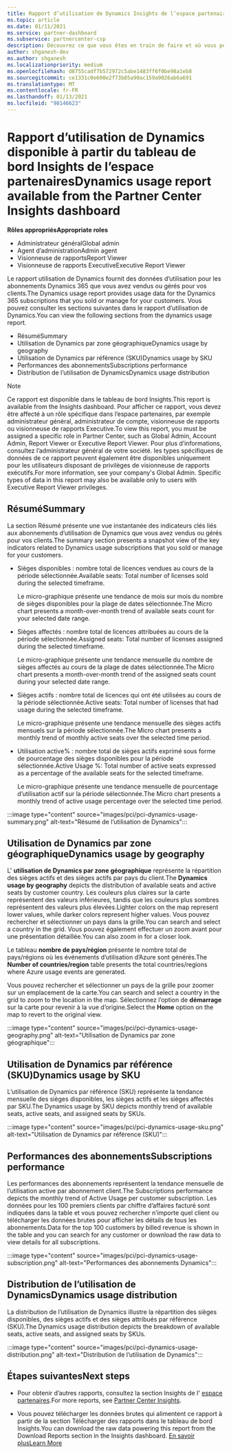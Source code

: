 ```yaml
---
title: Rapport d’utilisation de Dynamics Insights de l’espace partenaires
ms.topic: article
ms.date: 01/11/2021
ms.service: partner-dashboard
ms.subservice: partnercenter-csp
description: Découvrez ce que vous êtes en train de faire et où vous pouvez améliorer l’utilisation des abonnements Dynamics que vous vendez ou gérez pour vos clients.
author: shganesh-dev
ms.author: shganesh
ms.localizationpriority: medium
ms.openlocfilehash: d8755cadf7b572972c5abe1483ff6f0be98a1eb8
ms.sourcegitcommit: ce1331c0e600e2f73b85a90ac159a9026ab6a691
ms.translationtype: MT
ms.contentlocale: fr-FR
ms.lasthandoff: 01/13/2021
ms.locfileid: "98146623"
---
```

# <a name="dynamics-usage-report-available-from-the-partner-center-insights-dashboard"></a><span data-ttu-id="38128-103">Rapport d’utilisation de Dynamics disponible à partir du tableau de bord Insights de l’espace partenaires</span><span class="sxs-lookup"><span data-stu-id="38128-103">Dynamics usage report available from the Partner Center Insights dashboard</span></span>

<span data-ttu-id="38128-104">**Rôles appropriés**</span><span class="sxs-lookup"><span data-stu-id="38128-104">**Appropriate roles**</span></span>
- <span data-ttu-id="38128-105">Administrateur général</span><span class="sxs-lookup"><span data-stu-id="38128-105">Global admin</span></span>
- <span data-ttu-id="38128-106">Agent d’administration</span><span class="sxs-lookup"><span data-stu-id="38128-106">Admin agent</span></span>
- <span data-ttu-id="38128-107">Visionneuse de rapports</span><span class="sxs-lookup"><span data-stu-id="38128-107">Report Viewer</span></span>
- <span data-ttu-id="38128-108">Visionneuse de rapports Executive</span><span class="sxs-lookup"><span data-stu-id="38128-108">Executive Report Viewer</span></span>

<span data-ttu-id="38128-109">Le rapport utilisation de Dynamics fournit des données d’utilisation pour les abonnements Dynamics 365 que vous avez vendus ou gérés pour vos clients.</span><span class="sxs-lookup"><span data-stu-id="38128-109">The Dynamics usage report provides usage data for the Dynamics 365 subscriptions that you sold or manage for your customers.</span></span> <span data-ttu-id="38128-110">Vous pouvez consulter les sections suivantes dans le rapport d’utilisation de Dynamics.</span><span class="sxs-lookup"><span data-stu-id="38128-110">You can view the following sections from the dynamics usage report.</span></span>

- <span data-ttu-id="38128-111">Résumé</span><span class="sxs-lookup"><span data-stu-id="38128-111">Summary</span></span>
- <span data-ttu-id="38128-112">Utilisation de Dynamics par zone géographique</span><span class="sxs-lookup"><span data-stu-id="38128-112">Dynamics usage by geography</span></span>
- <span data-ttu-id="38128-113">Utilisation de Dynamics par référence (SKU)</span><span class="sxs-lookup"><span data-stu-id="38128-113">Dynamics usage by SKU</span></span>
- <span data-ttu-id="38128-114">Performances des abonnements</span><span class="sxs-lookup"><span data-stu-id="38128-114">Subscriptions performance</span></span>
- <span data-ttu-id="38128-115">Distribution de l’utilisation de Dynamics</span><span class="sxs-lookup"><span data-stu-id="38128-115">Dynamics usage distribution</span></span>

 > [!NOTE]
 > <span data-ttu-id="38128-116">Ce rapport est disponible dans le tableau de bord Insights.</span><span class="sxs-lookup"><span data-stu-id="38128-116">This report is available from the Insights dashboard.</span></span> <span data-ttu-id="38128-117">Pour afficher ce rapport, vous devez être affecté à un rôle spécifique dans l’espace partenaires, par exemple administrateur général, administrateur de compte, visionneuse de rapports ou visionneuse de rapports Executive.</span><span class="sxs-lookup"><span data-stu-id="38128-117">To view this report, you must be assigned a specific role in Partner Center, such as Global Admin, Account Admin, Report Viewer or Executive Report Viewer.</span></span> <span data-ttu-id="38128-118">Pour plus d’informations, consultez l’administrateur général de votre société. les types spécifiques de données de ce rapport peuvent également être disponibles uniquement pour les utilisateurs disposant de privilèges de visionneuse de rapports exécutifs.</span><span class="sxs-lookup"><span data-stu-id="38128-118">For more information, see your company's Global Admin. Specific types of data in this report may also be available only to users with Executive Report Viewer privileges.</span></span>

## <a name="summary"></a><span data-ttu-id="38128-119">Résumé</span><span class="sxs-lookup"><span data-stu-id="38128-119">Summary</span></span>

<span data-ttu-id="38128-120">La section Résumé présente une vue instantanée des indicateurs clés liés aux abonnements d’utilisation de Dynamics que vous avez vendus ou gérés pour vos clients.</span><span class="sxs-lookup"><span data-stu-id="38128-120">The summary section presents a snapshot view of the key indicators related to Dynamics usage subscriptions that you sold or manage for your customers.</span></span>  

- <span data-ttu-id="38128-121">Sièges disponibles : nombre total de licences vendues au cours de la période sélectionnée.</span><span class="sxs-lookup"><span data-stu-id="38128-121">Available seats: Total number of licenses sold during the selected timeframe.</span></span>

   <span data-ttu-id="38128-122">Le micro-graphique présente une tendance de mois sur mois du nombre de sièges disponibles pour la plage de dates sélectionnée.</span><span class="sxs-lookup"><span data-stu-id="38128-122">The Micro chart presents a month-over-month trend of available seats count for your selected date range.</span></span>

- <span data-ttu-id="38128-123">Sièges affectés : nombre total de licences attribuées au cours de la période sélectionnée.</span><span class="sxs-lookup"><span data-stu-id="38128-123">Assigned seats: Total number of licenses assigned during the selected timeframe.</span></span>

   <span data-ttu-id="38128-124">Le micro-graphique présente une tendance mensuelle du nombre de sièges affectés au cours de la plage de dates sélectionnée.</span><span class="sxs-lookup"><span data-stu-id="38128-124">The Micro chart presents a month-over-month trend of the assigned seats count during your selected date range.</span></span>

- <span data-ttu-id="38128-125">Sièges actifs : nombre total de licences qui ont été utilisées au cours de la période sélectionnée.</span><span class="sxs-lookup"><span data-stu-id="38128-125">Active seats: Total number of licenses that had usage during the selected timeframe.</span></span> 

   <span data-ttu-id="38128-126">Le micro-graphique présente une tendance mensuelle des sièges actifs mensuels sur la période sélectionnée.</span><span class="sxs-lookup"><span data-stu-id="38128-126">The Micro chart presents a monthly trend of monthly active seats over the selected time period.</span></span>

- <span data-ttu-id="38128-127">Utilisation active% : nombre total de sièges actifs exprimé sous forme de pourcentage des sièges disponibles pour la période sélectionnée.</span><span class="sxs-lookup"><span data-stu-id="38128-127">Active Usage %: Total number of active seats expressed as a percentage of the available seats for the selected timeframe.</span></span> 

   <span data-ttu-id="38128-128">Le micro-graphique présente une tendance mensuelle de pourcentage d’utilisation actif sur la période sélectionnée.</span><span class="sxs-lookup"><span data-stu-id="38128-128">The Micro chart presents a monthly trend of active usage percentage over the selected time period.</span></span>

:::image type="content" source="images/pci/pci-dynamics-usage-summary.png" alt-text="Résumé de l’utilisation de Dynamics":::

## <a name="dynamics-usage-by-geography"></a><span data-ttu-id="38128-130">Utilisation de Dynamics par zone géographique</span><span class="sxs-lookup"><span data-stu-id="38128-130">Dynamics usage by geography</span></span>

<span data-ttu-id="38128-131">L' **utilisation de Dynamics par zone géographique** représente la répartition des sièges actifs et des sièges actifs par pays du client.</span><span class="sxs-lookup"><span data-stu-id="38128-131">The **Dynamics usage by geography** depicts the distribution of available seats and active seats by customer country.</span></span> <span data-ttu-id="38128-132">Les couleurs plus claires sur la carte représentent des valeurs inférieures, tandis que les couleurs plus sombres représentent des valeurs plus élevées.</span><span class="sxs-lookup"><span data-stu-id="38128-132">Lighter colors on the map represent lower values, while darker colors represent higher values.</span></span> <span data-ttu-id="38128-133">Vous pouvez rechercher et sélectionner un pays dans la grille.</span><span class="sxs-lookup"><span data-stu-id="38128-133">You can search and select a country in the grid.</span></span> <span data-ttu-id="38128-134">Vous pouvez également effectuer un zoom avant pour une présentation détaillée.</span><span class="sxs-lookup"><span data-stu-id="38128-134">You can also zoom in for a closer look.</span></span>

<span data-ttu-id="38128-135">Le tableau **nombre de pays/région** présente le nombre total de pays/régions où les événements d’utilisation d’Azure sont générés.</span><span class="sxs-lookup"><span data-stu-id="38128-135">The **Number of countries/region** table presents the total countries/regions where Azure usage events are generated.</span></span>

<span data-ttu-id="38128-136">Vous pouvez rechercher et sélectionner un pays de la grille pour zoomer sur un emplacement de la carte.</span><span class="sxs-lookup"><span data-stu-id="38128-136">You can search and select a country in the grid to zoom to the location in the map.</span></span> <span data-ttu-id="38128-137">Sélectionnez l’option de **démarrage** sur la carte pour revenir à la vue d’origine.</span><span class="sxs-lookup"><span data-stu-id="38128-137">Select the **Home** option on the map to revert to the original view.</span></span>

:::image type="content" source="images/pci/pci-dynamics-usage-geography.png" alt-text="Utilisation de Dynamics par zone géographique":::

## <a name="dynamics-usage-by-sku"></a><span data-ttu-id="38128-139">Utilisation de Dynamics par référence (SKU)</span><span class="sxs-lookup"><span data-stu-id="38128-139">Dynamics usage by SKU</span></span>

<span data-ttu-id="38128-140">L’utilisation de Dynamics par référence (SKU) représente la tendance mensuelle des sièges disponibles, les sièges actifs et les sièges affectés par SKU.</span><span class="sxs-lookup"><span data-stu-id="38128-140">The Dynamics usage by SKU depicts monthly trend of available seats, active seats, and assigned seats by SKUs.</span></span>

:::image type="content" source="images/pci/pci-dynamics-usage-sku.png" alt-text="Utilisation de Dynamics par référence (SKU)":::

## <a name="subscriptions-performance"></a><span data-ttu-id="38128-142">Performances des abonnements</span><span class="sxs-lookup"><span data-stu-id="38128-142">Subscriptions performance</span></span>

<span data-ttu-id="38128-143">Les performances des abonnements représentent la tendance mensuelle de l’utilisation active par abonnement client.</span><span class="sxs-lookup"><span data-stu-id="38128-143">The Subscriptions performance depicts the monthly trend of Active Usage per customer subscription.</span></span> <span data-ttu-id="38128-144">Les données pour les 100 premiers clients par chiffre d’affaires facturé sont indiquées dans la table et vous pouvez rechercher n’importe quel client ou télécharger les données brutes pour afficher les détails de tous les abonnements.</span><span class="sxs-lookup"><span data-stu-id="38128-144">Data for the top 100 customers by billed revenue is shown in the table and you can search for any customer or download the raw data to view details for all subscriptions.</span></span>

:::image type="content" source="images/pci/pci-dynamics-usage-subscription.png" alt-text="Performances des abonnements Dynamics":::

## <a name="dynamics-usage-distribution"></a><span data-ttu-id="38128-146">Distribution de l’utilisation de Dynamics</span><span class="sxs-lookup"><span data-stu-id="38128-146">Dynamics usage distribution</span></span>

<span data-ttu-id="38128-147">La distribution de l’utilisation de Dynamics illustre la répartition des sièges disponibles, des sièges actifs et des sièges attribués par référence (SKU).</span><span class="sxs-lookup"><span data-stu-id="38128-147">The Dynamics usage distribution depicts the breakdown of available seats, active seats, and assigned seats by SKUs.</span></span>

:::image type="content" source="images/pci/pci-dynamics-usage-distribution.png" alt-text="Distribution de l’utilisation de Dynamics":::

## <a name="next-steps"></a><span data-ttu-id="38128-149">Étapes suivantes</span><span class="sxs-lookup"><span data-stu-id="38128-149">Next steps</span></span>

- <span data-ttu-id="38128-150">Pour obtenir d’autres rapports, consultez la section Insights de l' [espace partenaires](partner-center-insights.md).</span><span class="sxs-lookup"><span data-stu-id="38128-150">For more reports, see [Partner Center Insights](partner-center-insights.md).</span></span>

- <span data-ttu-id="38128-151">Vous pouvez télécharger les données brutes qui alimentent ce rapport à partir de la section Télécharger des rapports dans le tableau de bord Insights.</span><span class="sxs-lookup"><span data-stu-id="38128-151">You can download the raw data powering this report from the Download Reports section in the Insights dashboard.</span></span> [<span data-ttu-id="38128-152">En savoir plus</span><span class="sxs-lookup"><span data-stu-id="38128-152">Learn More</span></span>](pci-download-reports.md) 
